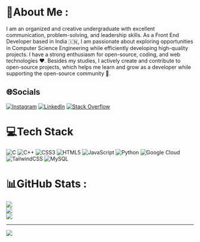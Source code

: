 # 💫About Me :
I am an organized and creative undergraduate with excellent communication, problem-solving, and leadership skills. As a Front End Developer based in India 🇮🇳, I am passionate about exploring opportunities in Computer Science Engineering while efficiently developing high-quality projects. I have a strong enthusiasm for open-source, coding, and web technologies ❤️. Besides my studies, I actively create and contribute to open-source projects, which helps me learn and grow as a developer while supporting the open-source community 🌟.

## 🌐Socials
[![Instagram](https://img.shields.io/badge/Instagram-%23E4405F.svg?logo=Instagram&logoColor=white)](https://instagram.com/vishantchoudharry) [![LinkedIn](https://img.shields.io/badge/LinkedIn-%230077B5.svg?logo=linkedin&logoColor=white)](https://linkedin.com/in/vishantrathi) [![Stack Overflow](https://img.shields.io/badge/-Stackoverflow-FE7A16?logo=stack-overflow&logoColor=white)](https://stackoverflow.com/users/vishant-choudhary) 

# 💻Tech Stack
![C](https://img.shields.io/badge/c-%2300599C.svg?style=for-the-badge&logo=c&logoColor=white) ![C++](https://img.shields.io/badge/c++-%2300599C.svg?style=for-the-badge&logo=c%2B%2B&logoColor=white) ![CSS3](https://img.shields.io/badge/css3-%231572B6.svg?style=for-the-badge&logo=css3&logoColor=white) ![HTML5](https://img.shields.io/badge/html5-%23E34F26.svg?style=for-the-badge&logo=html5&logoColor=white) ![JavaScript](https://img.shields.io/badge/javascript-%23323330.svg?style=for-the-badge&logo=javascript&logoColor=%23F7DF1E) ![Python](https://img.shields.io/badge/python-3670A0?style=for-the-badge&logo=python&logoColor=ffdd54) ![Google Cloud](https://img.shields.io/badge/Google%20Cloud-%234285F4.svg?style=for-the-badge&logo=google-cloud&logoColor=white) ![TailwindCSS](https://img.shields.io/badge/tailwindcss-%2338B2AC.svg?style=for-the-badge&logo=tailwind-css&logoColor=white) ![MySQL](https://img.shields.io/badge/mysql-%2300f.svg?style=for-the-badge&logo=mysql&logoColor=white)
# 📊GitHub Stats :
![](https://github-readme-stats.vercel.app/api?username=vishantrathi&theme=dark&hide_border=false&include_all_commits=false&count_private=true)<br/>
![](https://github-readme-streak-stats.herokuapp.com/?user=vishantrathi&theme=dark&hide_border=false)<br/>
![](https://github-readme-stats.vercel.app/api/top-langs/?username=vishantrathi&theme=dark&hide_border=false&include_all_commits=false&count_private=true&layout=compact)

---
[![](https://visitcount.itsvg.in/api?id=vishantrathi&icon=0&color=0)](https://visitcount.itsvg.in)
